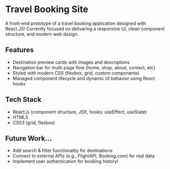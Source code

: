 # Travel Booking Site
A front-end prototype of a travel booking application designed with React.JS! Currently focused on delivaring a responsive UI, clean component structure, and modern web design.

## Features
- Destination preview cards with images and descriptions
- Navigation bar for multi-page flow (home, shop, about, contact, etc)
- Styled with modern CSS (flexbox, grid, custom components)
- Managed component lifecycle and dynamic UI behavior using React hooks

## Tech Stack
- React.js (component structure, JSX, hooks: useEffect, useState)
- HTML5
- CSS3 (grid, flexbox)

## Future Work...
- Add search & filter functionality for destinations
- Connect to external APIs (e.g., FlightAPI, Booking.com) for real data
- Implement user authentication for booking history!

